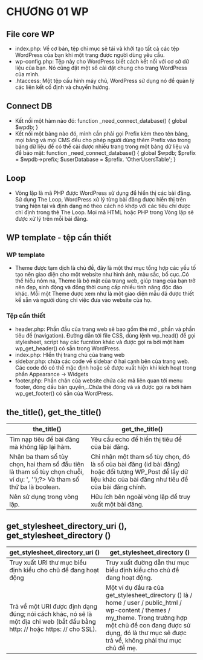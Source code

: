 # CHƯƠNG 01 WP

## File core WP
* index.php: Về cơ bản, tệp chỉ mục sẽ tải và khởi tạo tất cả các tệp WordPress của bạn khi một trang được người dùng yêu cầu.
* wp-config.php: Tệp này cho WordPress biết cách kết nối với cơ sở dữ liệu của bạn. Nó cũng đặt một số cài đặt chung cho trang WordPress của mình.
* .htaccess: Một tệp cấu hình máy chủ, WordPress sử dụng nó để quản lý các liên kết cố định và chuyển hướng.

## Connect DB
* Kết nối một hàm nào đó: 
function _need_connect_database() {
    global $wpdb;
}
* Kết nối một bảng nào đó, mình cần phải gọi Prefix kèm theo tên bảng, mọi bảng và mọi CMS đều cho phép người dùng thêm Prefix vào trong bảng dữ liệu để có thể cài được nhiều trang trong một bảng dữ liệu và để bảo mật:
function _need_connect_database() {
    global $wpdb;
    $prefix = $wpdb->prefix;
    $userDatabase = $prefix. 'OtherUsersTable';
}

## Loop 
* Vòng lặp là mã PHP được WordPress sử dụng để hiển thị các bài đăng. Sử dụng The Loop, WordPress xử lý từng bài đăng được hiển thị trên trang hiện tại và định dạng nó theo cách nó khớp với các tiêu chí được chỉ định trong thẻ The Loop. Mọi mã HTML hoặc PHP trong Vòng lặp sẽ được xử lý trên mỗi bài đăng.

## WP template - tệp cần thiết
### WP template
* Theme được tạm dịch là chủ đề, đây là một thư mục tổng hợp các yếu tố tạo nên giao diện cho một website như hình ảnh, màu sắc, bố cục..Có thể hiểu nôm na, Theme là bộ mặt của trang web, giúp trang của bạn trở nên đẹp, sinh động và đồng thời cung cấp nhiều tính năng độc đáo khác. Mỗi một Theme được xem như là một giao diện mẫu đã được thiết kế sẵn và người dùng chỉ việc đưa vào website của họ.

### Tệp cần thiết
* header.php: Phần đầu của trang web sẽ bao gồm thẻ mở <html>, phần <head> và phần tiêu đề (navigation). Đường dẫn tới file CSS, dùng lệnh wp_head() để gọi stylesheet, script hay các fucntion khác và được gọi ra bởi một hàm wp_get_header() có sẵn trong WordPress.
* index.php: HIển thị trang chủ của trang web
* sidebar.php: chứa các code về sidebar ở hai cạnh bên của trang web. Các code đó có thể mặc định hoặc sẽ được xuất hiện khi kích hoạt trong phần Appearance -> Widgets
* footer.php: Phần chân của website chứa các mã liên quan tới menu footer, đóng dấu bản quyền,..Chứa thẻ đóng </body> và </html> và được gọi ra bởi hàm wp_get_footer() có sẵn của WordPress.

## the_title(), get_the_title()
| the_title() | get_the_title() | 
|---|---|
| Tìm nạp tiêu đề bài đăng mà không lặp lại hàm. | Yêu cầu echo để hiển thị tiêu đề của bài đăng. | 
| Nhận ba tham số tùy chọn, hai tham số đầu tiên là tham số tùy chọn chuỗi, ví dụ: <? Php the_title ('<h1>', '</h1>');?> Và tham số thứ ba là boolean. | Chỉ nhận một tham số tùy chọn, đó là số của bài đăng (id bài đăng) hoặc đối tượng WP_Post để lấy dữ liệu khác của bài đăng như tiêu đề của bài đăng chính. | 
| Nên sử dụng trong vòng lặp. | Hữu ích bên ngoài vòng lặp để truy xuất một bài đăng. |

## get_stylesheet_directory_uri (), get_stylesheet_directory ()
| get_stylesheet_directory_uri () | get_stylesheet_directory () | 
|---|---|
| Truy xuất URI thư mục biểu định kiểu cho chủ đề đang hoạt động | Truy xuất đường dẫn thư mục biểu định kiểu cho chủ đề đang hoạt động. | 
| Trả về một URI được định dạng đúng; nói cách khác, nó sẽ là một địa chỉ web (bắt đầu bằng http: // hoặc https: // cho SSL). | Một ví dụ đầu ra của get_stylesheet_directory () là / home / user / public_html / wp-content / themes / my_theme. Trong trường hợp một chủ đề con đang được sử dụng, đó là thư mục sẽ được trả về, không phải thư mục chủ đề mẹ. | 
